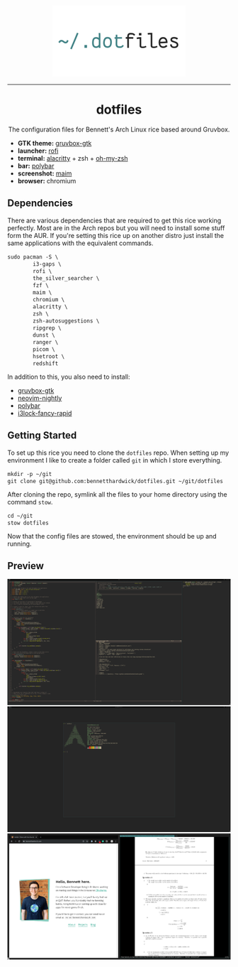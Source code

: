 <p align="center">
  <img src="/.config/images/logo.png" width="300" alt="~/.dotfiles"></a>
</p>

---
<h1 align="center">dotfiles</h1>
<p align="center">
  The configuration files for Bennett's Arch Linux rice based around Gruvbox.
</p>

+ __GTK theme:__ [gruvbox-gtk](https://github.com/bennetthardwick/gruvbox-gtk)
+ __launcher:__ [rofi](https://github.com/davatorium/rofi)
+ __terminal:__ [alacritty](https://github.com/alacritty/alacritty) + zsh + [oh-my-zsh](https://github.com/ohmyzsh/ohmyzsh)
+ __bar:__ [polybar](https://github.com/polybar/polybar)
+ __screenshot:__ [maim](https://github.com/naelstrof/maim)
+ __browser:__ chromium

## Dependencies
There are various dependencies that are required to get this rice working perfectly. Most are in the Arch repos but you will need to install some stuff form the AUR. If you're setting this rice up on another distro just install the same applications with the equivalent commands.

```
sudo pacman -S \
        i3-gaps \
        rofi \
        the_silver_searcher \
        fzf \
        maim \
        chromium \
        alacritty \
        zsh \
        zsh-autosuggestions \
        ripgrep \
        dunst \
        ranger \
        picom \
        hsetroot \
        redshift
```
In addition to this, you also need to install:
- [gruvbox-gtk](https://github.com/bennetthardwick/gruvbox-gtk)
- [neovim-nightly](https://aur.archlinux.org/packages/neovim-nightly/)
- [polybar](https://aur.archlinux.org/packages/polybar)
- [i3lock-fancy-rapid](https://aur.archlinux.org/packages/i3lock-fancy-rapid-git)

## Getting Started
To set up this rice you need to clone the `dotfiles` repo. When setting up my environment I like to create a folder called `git` in which I store everything.
```
mkdir -p ~/git
git clone git@github.com:bennetthardwick/dotfiles.git ~/git/dotfiles
```
After cloning the repo, symlink all the files to your home directory using the command `stow`.
```
cd ~/git
stow dotfiles
```
Now that the config files are stowed, the environment should be up and running.

## Preview
![first](/.config/images/first.png)
![second](/.config/images/second.png)
![third](/.config/images/third.png)
